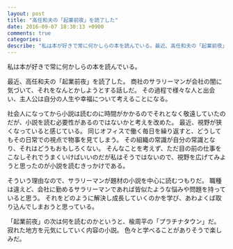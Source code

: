 ```yaml
---
layout: post
title: "高任和夫の「起業前夜」を読了した"
date: 2016-09-07 18:30:13 +0900
comments: true
categories: 
describe: "私は本が好きで常に何かしらの本を読んでいる。最近、高任和夫の「起業前夜」を読了した。商社のサラリーマンが会社の闇に気づいて、それをなんとかしようとする話しだ。"
---
```


私は本が好きで常に何かしらの本を読んでいる。

最近、高任和夫の「起業前夜」を読了した。
商社のサラリーマンが会社の闇に気づいて、それをなんとかしようとする話しだ。
その過程で様々な人と出会い、主人公は自分の人生や幸福について考えることになる。

社会人になってから小説は読むのに時間がかかるのでそれとなく敬遠していたのだが、小説を読む必要性があるのではないかと考えを改めた。
最近、視野が狭くなっていると感じている。
同じオフィスで働く毎日を繰り返すと、どうしてもその日常での視点で物事を見てしまう。
その組織の常識が自分の常識となり、それはどうもおもしろくない。
そんなことを考えず、ただ目の前の仕事をこなしそれでうまくいけばいいのだが私はそうではないので、視野を広げてみようと思ったのが小説を読むきっかけである。

そういう理由なので、サラリーマンが題材の小説を中心に読むつもりだ。
職種は違えど、会社に勤めるサラリーマンであれば皆似たような悩みや問題を持っていると思う。
それをどのように解決し成長していくのかを学び、あわよくば取り込んでしまおうと思っている。

「起業前夜」の次は何を読むのかというと、楡周平の「プラチナタウン」だ。
寂れた地方を元気にしていく内容の小説。
色々と学べることがありそうで楽しみだ。
